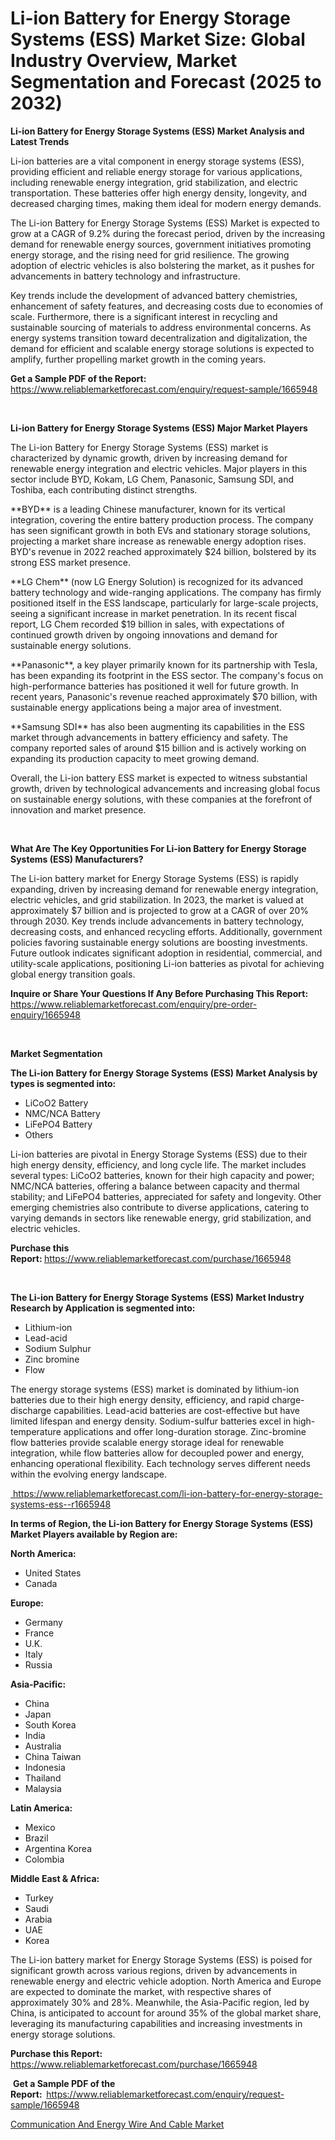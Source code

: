 <p><h1>Li-ion Battery for Energy Storage Systems (ESS) Market Size: Global Industry Overview, Market Segmentation and Forecast (2025 to 2032)</h1></p><p><strong>Li-ion Battery for Energy Storage Systems (ESS) Market Analysis and Latest Trends</strong></p>
<p><p>Li-ion batteries are a vital component in energy storage systems (ESS), providing efficient and reliable energy storage for various applications, including renewable energy integration, grid stabilization, and electric transportation. These batteries offer high energy density, longevity, and decreased charging times, making them ideal for modern energy demands.</p><p>The Li-ion Battery for Energy Storage Systems (ESS) Market is expected to grow at a CAGR of 9.2% during the forecast period, driven by the increasing demand for renewable energy sources, government initiatives promoting energy storage, and the rising need for grid resilience. The growing adoption of electric vehicles is also bolstering the market, as it pushes for advancements in battery technology and infrastructure.</p><p>Key trends include the development of advanced battery chemistries, enhancement of safety features, and decreasing costs due to economies of scale. Furthermore, there is a significant interest in recycling and sustainable sourcing of materials to address environmental concerns. As energy systems transition toward decentralization and digitalization, the demand for efficient and scalable energy storage solutions is expected to amplify, further propelling market growth in the coming years.</p></p>
<p><strong>Get a Sample PDF of the Report:&nbsp;</strong> <a href="https://www.reliablemarketforecast.com/enquiry/request-sample/1665948?utm_campaign=2232&utm_medium=2&utm_source=Github&utm_content=ia&utm_term=14022025&utm_id=li-ion-battery-for-energy-storage-systems-ess">https://www.reliablemarketforecast.com/enquiry/request-sample/1665948</a></p>
<p>&nbsp;</p>
<p><strong>Li-ion Battery for Energy Storage Systems (ESS) Major Market Players</strong></p>
<p><p>The Li-ion Battery for Energy Storage Systems (ESS) market is characterized by dynamic growth, driven by increasing demand for renewable energy integration and electric vehicles. Major players in this sector include BYD, Kokam, LG Chem, Panasonic, Samsung SDI, and Toshiba, each contributing distinct strengths.</p><p>**BYD** is a leading Chinese manufacturer, known for its vertical integration, covering the entire battery production process. The company has seen significant growth in both EVs and stationary storage solutions, projecting a market share increase as renewable energy adoption rises. BYD's revenue in 2022 reached approximately $24 billion, bolstered by its strong ESS market presence.</p><p>**LG Chem** (now LG Energy Solution) is recognized for its advanced battery technology and wide-ranging applications. The company has firmly positioned itself in the ESS landscape, particularly for large-scale projects, seeing a significant increase in market penetration. In its recent fiscal report, LG Chem recorded $19 billion in sales, with expectations of continued growth driven by ongoing innovations and demand for sustainable energy solutions.</p><p>**Panasonic**, a key player primarily known for its partnership with Tesla, has been expanding its footprint in the ESS sector. The company's focus on high-performance batteries has positioned it well for future growth. In recent years, Panasonic's revenue reached approximately $70 billion, with sustainable energy applications being a major area of investment.</p><p>**Samsung SDI** has also been augmenting its capabilities in the ESS market through advancements in battery efficiency and safety. The company reported sales of around $15 billion and is actively working on expanding its production capacity to meet growing demand.</p><p>Overall, the Li-ion battery ESS market is expected to witness substantial growth, driven by technological advancements and increasing global focus on sustainable energy solutions, with these companies at the forefront of innovation and market presence.</p></p>
<p>&nbsp;</p>
<p><strong>What Are The Key Opportunities For Li-ion Battery for Energy Storage Systems (ESS) Manufacturers?</strong></p>
<p><p>The Li-ion battery market for Energy Storage Systems (ESS) is rapidly expanding, driven by increasing demand for renewable energy integration, electric vehicles, and grid stabilization. In 2023, the market is valued at approximately $7 billion and is projected to grow at a CAGR of over 20% through 2030. Key trends include advancements in battery technology, decreasing costs, and enhanced recycling efforts. Additionally, government policies favoring sustainable energy solutions are boosting investments. Future outlook indicates significant adoption in residential, commercial, and utility-scale applications, positioning Li-ion batteries as pivotal for achieving global energy transition goals.</p></p>
<p><strong>Inquire or Share Your Questions If Any Before Purchasing This Report:</strong> <a href="https://www.reliablemarketforecast.com/enquiry/pre-order-enquiry/1665948?utm_campaign=2232&utm_medium=2&utm_source=Github&utm_content=ia&utm_term=14022025&utm_id=li-ion-battery-for-energy-storage-systems-ess">https://www.reliablemarketforecast.com/enquiry/pre-order-enquiry/1665948</a></p>
<p>&nbsp;</p>
<p><strong>Market Segmentation</strong></p>
<p><strong>The Li-ion Battery for Energy Storage Systems (ESS) Market Analysis by types is segmented into:</strong></p>
<p><ul><li>LiCoO2 Battery</li><li>NMC/NCA Battery</li><li>LiFePO4 Battery</li><li>Others</li></ul></p>
<p><p>Li-ion batteries are pivotal in Energy Storage Systems (ESS) due to their high energy density, efficiency, and long cycle life. The market includes several types: LiCoO2 batteries, known for their high capacity and power; NMC/NCA batteries, offering a balance between capacity and thermal stability; and LiFePO4 batteries, appreciated for safety and longevity. Other emerging chemistries also contribute to diverse applications, catering to varying demands in sectors like renewable energy, grid stabilization, and electric vehicles.</p></p>
<p><strong>Purchase this Report:&nbsp;</strong><a href="https://www.reliablemarketforecast.com/purchase/1665948?utm_campaign=2232&utm_medium=2&utm_source=Github&utm_content=ia&utm_term=14022025&utm_id=li-ion-battery-for-energy-storage-systems-ess">https://www.reliablemarketforecast.com/purchase/1665948</a></p>
<p>&nbsp;</p>
<p><strong>The Li-ion Battery for Energy Storage Systems (ESS) Market Industry Research by Application is segmented into:</strong></p>
<p><ul><li>Lithium-ion</li><li>Lead-acid</li><li>Sodium Sulphur</li><li>Zinc bromine</li><li>Flow</li></ul></p>
<p><p>The energy storage systems (ESS) market is dominated by lithium-ion batteries due to their high energy density, efficiency, and rapid charge-discharge capabilities. Lead-acid batteries are cost-effective but have limited lifespan and energy density. Sodium-sulfur batteries excel in high-temperature applications and offer long-duration storage. Zinc-bromine flow batteries provide scalable energy storage ideal for renewable integration, while flow batteries allow for decoupled power and energy, enhancing operational flexibility. Each technology serves different needs within the evolving energy landscape.</p></p>
<p><a href="https://www.reliablemarketforecast.com/li-ion-battery-for-energy-storage-systems-ess--r1665948?utm_campaign=2232&utm_medium=2&utm_source=Github&utm_content=ia&utm_term=14022025&utm_id=li-ion-battery-for-energy-storage-systems-ess">&nbsp;https://www.reliablemarketforecast.com/li-ion-battery-for-energy-storage-systems-ess--r1665948</a></p>
<p><strong>In terms of Region, the Li-ion Battery for Energy Storage Systems (ESS) Market Players available by Region are:</strong></p>
<p>
    <p> <strong> North America: </strong>
        <ul>
            <li>United States</li>
            <li>Canada</li>
        </ul>
        </p> 
    <p> <strong> Europe: </strong>
        <ul>
            <li>Germany</li>
            <li>France</li>
            <li>U.K.</li>
            <li>Italy</li>
            <li>Russia</li>
        </ul>
        </p> 
    <p> <strong> Asia-Pacific: </strong>
        <ul>
            <li>China</li>
            <li>Japan</li>
            <li>South Korea</li>
            <li>India</li>
            <li>Australia</li>
            <li>China Taiwan</li>
            <li>Indonesia</li>
            <li>Thailand</li>
            <li>Malaysia</li>
        </ul>
        </p> 
    <p> <strong> Latin America: </strong>
        <ul>
            <li>Mexico</li>
            <li>Brazil</li>
            <li>Argentina Korea</li>
            <li>Colombia</li>
        </ul>
        </p> 
    <p> <strong> Middle East & Africa: </strong>
        <ul>
            <li>Turkey</li>
            <li>Saudi</li>
            <li>Arabia</li>
            <li>UAE</li>
            <li>Korea</li>
        </ul>
    </p>
    </p>
<p><p>The Li-ion battery market for Energy Storage Systems (ESS) is poised for significant growth across various regions, driven by advancements in renewable energy and electric vehicle adoption. North America and Europe are expected to dominate the market, with respective shares of approximately 30% and 28%. Meanwhile, the Asia-Pacific region, led by China, is anticipated to account for around 35% of the global market share, leveraging its manufacturing capabilities and increasing investments in energy storage solutions.</p></p>
<p><strong>Purchase this Report: </strong><a href="https://www.reliablemarketforecast.com/purchase/1665948?utm_campaign=2232&utm_medium=2&utm_source=Github&utm_content=ia&utm_term=14022025&utm_id=li-ion-battery-for-energy-storage-systems-ess">https://www.reliablemarketforecast.com/purchase/1665948</a></p>
<p>&nbsp;<strong>Get a Sample PDF of the Report:&nbsp;&nbsp;</strong><a href="https://www.reliablemarketforecast.com/enquiry/request-sample/1665948?utm_campaign=2232&utm_medium=2&utm_source=Github&utm_content=ia&utm_term=14022025&utm_id=li-ion-battery-for-energy-storage-systems-ess">https://www.reliablemarketforecast.com/enquiry/request-sample/1665948</a></p>
<p><strong></strong></p>
<p><p><a href="https://github.com/kbollin866/Market-Research-Report-List-1/blob/main/communication-and-energy-wire-and-cable-market.md?utm_campaign=2232&utm_medium=2&utm_source=Github&utm_content=ia&utm_term=14022025&utm_id=li-ion-battery-for-energy-storage-systems-ess">Communication And Energy Wire And Cable Market</a></p></p>